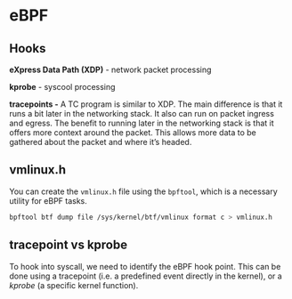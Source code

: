 # eBPF

## Hooks

**eXpress Data Path (XDP)** - network packet processing

**kprobe** - syscool processing

**tracepoints -** A TC program is similar to XDP. The main difference is that it runs a bit later in the networking stack. It also can run on packet ingress and egress. The benefit to running later in the networking stack is that it offers more context around the packet. This allows more data to be gathered about the packet and where it’s headed.

## vmlinux.h

You can create the `vmlinux.h` file using the `bpftool`, which is a necessary utility for eBPF tasks.

```bash
bpftool btf dump file /sys/kernel/btf/vmlinux format c > vmlinux.h
```

## tracepoint vs kprobe

To hook into  syscall, we need to identify the eBPF hook point. This can be done using a tracepoint (i.e. a predefined event directly in the kernel), or a _kprobe_ (a specific kernel function).
